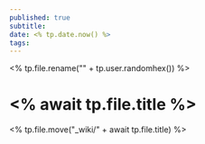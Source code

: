 ```yaml
---
published: true
subtitle:
date: <% tp.date.now() %>
tags: 
---
```



<% tp.file.rename("" + tp.user.randomhex()) %>

# <% await tp.file.title %>

<%  tp.file.move("_wiki/" + await tp.file.title) %>


